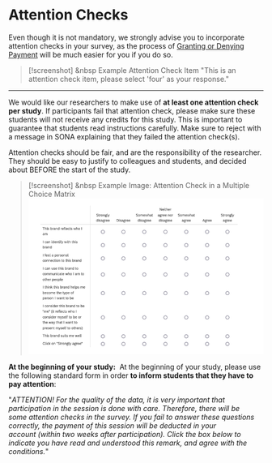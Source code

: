 
# Attention Checks

Even though it is not mandatory, we strongly advise you to incorporate attention checks in your survey, as the process of [Granting or Denying Payment](granting-or-denying-payment) will be much easier for you if you do so.

>[!screenshot] <i class="fa-solid fa-info"></i> &nbsp Example Attention Check Item
>"This is an attention check item, please select 'four' as your response."

---

We would like our researchers to make use of **at least one attention check per study**. If participants fail that attention check, please make sure these students will not receive any credits for this study. This is important to guarantee that students read instructions carefully. Make sure to reject with a message in SONA explaining that they failed the attention check(s).

Attention checks should be fair, and are the responsibility of the researcher. They should be easy to justify to colleagues and students, and decided about BEFORE the start of the study.

>[!screenshot] <i class="fa-solid fa-camera"></i> &nbsp Example Image: Attention Check in a Multiple Choice Matrix
><img src="/static/images/attention_check.png" alt="Attention Check" class="responsive-image">

**At the beginning of your study:** 
At the beginning of your study, please use the following standard form in order **to inform students that they have to pay attention**:

"*ATTENTION! For the quality of the data, it is very important that participation in the session is done with care. Therefore, there will be some attention checks in the survey. If you fail to answer these questions correctly, the payment of this session will be deducted in your account (within two weeks after participation). Click the box below to indicate you have read and understood this remark, and agree with the conditions.*"

